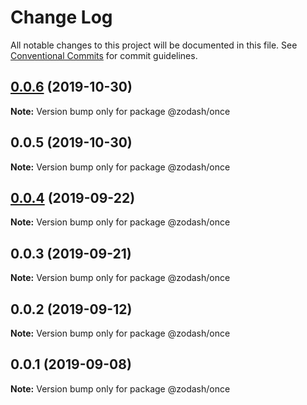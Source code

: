 # Change Log

All notable changes to this project will be documented in this file.
See [Conventional Commits](https://conventionalcommits.org) for commit guidelines.

## [0.0.6](https://github.com/zcorky/zodash/compare/@zodash/once@0.0.5...@zodash/once@0.0.6) (2019-10-30)

**Note:** Version bump only for package @zodash/once





## 0.0.5 (2019-10-30)

**Note:** Version bump only for package @zodash/once





## [0.0.4](https://github.com/zcorky/zodash/compare/@zodash/once@0.0.3...@zodash/once@0.0.4) (2019-09-22)

**Note:** Version bump only for package @zodash/once





## 0.0.3 (2019-09-21)

**Note:** Version bump only for package @zodash/once





## 0.0.2 (2019-09-12)

**Note:** Version bump only for package @zodash/once





## 0.0.1 (2019-09-08)

**Note:** Version bump only for package @zodash/once
